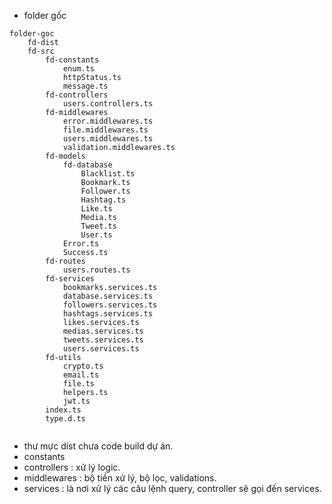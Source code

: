 - folder gốc
```
folder-goc
    fd-dist
    fd-src
        fd-constants
            enum.ts
            httpStatus.ts
            message.ts
        fd-controllers
            users.controllers.ts
        fd-middlewares
            error.middlewares.ts
            file.middlewares.ts
            users.middlewares.ts
            validation.middlewares.ts
        fd-models
            fd-database
                Blacklist.ts
                Bookmark.ts
                Follower.ts
                Hashtag.ts
                Like.ts
                Media.ts
                Tweet.ts
                User.ts
            Error.ts
            Success.ts
        fd-routes
            users.routes.ts
        fd-services
            bookmarks.services.ts
            database.services.ts
            followers.services.ts
            hashtags.services.ts
            likes.services.ts
            medias.services.ts
            tweets.services.ts
            users.services.ts
        fd-utils
            crypto.ts
            email.ts
            file.ts
            helpers.ts
            jwt.ts
        index.ts
        type.d.ts


```

- thư mực dist chưa code build dự án.
- constants
- controllers : xử lý logic.
- middlewares : bộ tiền xử lý, bộ lọc, validations.
- services : là nơi xử lý các câu lệnh query, controller sẽ gọi đến services.

